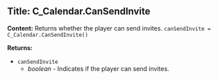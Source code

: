 ## Title: C_Calendar.CanSendInvite

**Content:**
Returns whether the player can send invites.
`canSendInvite = C_Calendar.CanSendInvite()`

**Returns:**
- `canSendInvite`
  - *boolean* - Indicates if the player can send invites.